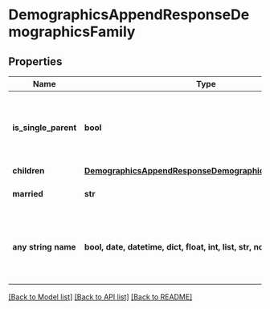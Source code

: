 # DemographicsAppendResponseDemographicsFamily


## Properties
Name | Type | Description | Notes
------------ | ------------- | ------------- | -------------
**is_single_parent** | **bool** | Indicates whether the person is flagged as being a single parent. | [optional] 
**children** | [**DemographicsAppendResponseDemographicsFamilyChildren**](DemographicsAppendResponseDemographicsFamilyChildren.md) |  | [optional] 
**married** | **str** | The marital status for the person. | [optional] 
**any string name** | **bool, date, datetime, dict, float, int, list, str, none_type** | any string name can be used but the value must be the correct type | [optional]

[[Back to Model list]](../README.md#documentation-for-models) [[Back to API list]](../README.md#documentation-for-api-endpoints) [[Back to README]](../README.md)


